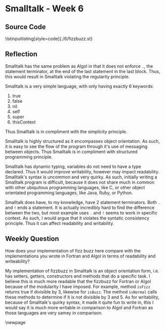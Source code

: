 # Smalltalk - Week 6
## Source Code
\lstinputlisting[style=code]{./6/fizzbuzz.st}


## Reflection

Smalltalk has the same problem as Algol in that it does not enforce `.`,
the statement terminator, at the end of the last statement in the last
block. Thus, this would result in Smalltalk violating the regularity
principle.

Smalltalk is a very simple language, with only having exactly 6 keywords:

  1. true
  2. false
  3. nil
  4. self
  5. super
  6. thisContext

Thus Smalltalk is in compliment with the simplicity principle.

Smalltalk is highly structured as it encompasses object orientation. As such,
it is easy to see the flow of the program through it's use of messaging between
objects. Thus Smalltalk is in compliment with structured programming principle.

Smalltalk has dynamic typing, variables do not need to have a type declared.
Thus it would improve writability, however may impact readability. Smalltalk's
syntax is uncommon and very quirky. As such, initially writing a Smalltalk
program is difficult, because it does not share much in common with other
ubiquitous programming languages, like C, or other object orientated
programming languages, like Java, Ruby, or Python.

Smalltalk does have, to my knowledge, have 2 statement terminators. Both `.`
and `!` ends a statement. It is actually incredibly hard to find the difference
between the two, but most example uses `.` and `!` seems to work in specific
context. As such, I would argue that it violates the syntatic consistency
principle. Thus it can affect readability and writability.


## Weekly Question

How does your implementation of fizz buzz here compare with the implementations
you wrote in Fortran and Algol in terms of readability and writeability?

My implementation of fizzbuzz in Smalltalk is an object orientation form, i.e.
has setters, getters, constructors and methods that do a specific task. I
believe this is much more readable that the fizzbuzz for Fortran or Algol
because of the modularity I have imposed. For example, method `isFizz` returns
true if divisible by 3, likewise for `isBuzz`. The method `isNormal` calls
these methods to determine if it is not divisible by 3 and 5. As for
writability, because of Smalltalk's quirky syntax, it made it quite fun to
write in, this I would say it is much more writable in comparison to Algol and
Fortran as those languages are very samey in comparison.

\newpage
